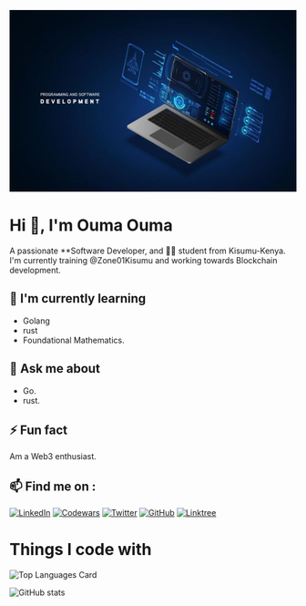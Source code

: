 ![Profile Banner](https://github.com/garveyshah/garveyshah/blob/main/banner/71b8597599e9f5d7fa269dfdfff73367.jpg)


# Hi 👋, I'm **Ouma Ouma**

A passionate **Software Developer, and  👩‍💻 student from Kisumu-Kenya. I'm currently training @Zone01Kisumu and working towards Blockchain development.

## 🌱 I'm currently learning
- Golang
- rust
- Foundational Mathematics.

## 💬 Ask me about
- Go.
- rust.

## ⚡ Fun fact
Am a Web3 enthusiast.

## 📫 Find me on :
[![LinkedIn](https://img.shields.io/badge/LinkedIn-Profile-informational?style=flat-square&logo=linkedin&logoColor=white&color=0A66C2)](https://www.linkedin.com/in/ouma-ouma-a01716267)
[![Codewars](https://www.codewars.com/users/your_username/badges/micro)](https://www.codewars.com/users/garveyshah)
[![Twitter](https://img.shields.io/badge/Twitter-Profile-informational?style=flat-square&logo=twitter&logoColor=white&color=1DA1F2)](https://twitter.com/ouma_godwin1)
[![GitHub](https://img.shields.io/badge/GitHub-Profile-informational?style=flat-square&logo=github&logoColor=white&color=181717)](https://github.com/garveyshah)
[![Linktree](https://img.shields.io/badge/Linktree-Profile-informational?style=flat-square&logo=linktree&logoColor=white&color=39E09B)](https://linktr.ee/ouma_ouma)



# Things I code with

![Top Languages Card](https://github-readme-stats.vercel.app/api/top-langs/?username=garveyshah&layout=compact)


![GitHub stats](https://github-readme-stats.vercel.app/api?username=garveyshah&show_icons=true&theme=radical)
